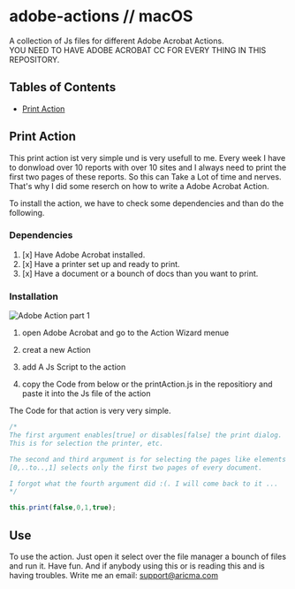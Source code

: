 # adobe-actions // macOS
A collection of Js files for different Adobe Acrobat Actions.<br>
YOU NEED TO HAVE ADOBE ACROBAT CC FOR EVERY THING IN THIS REPOSITORY.

## Tables of Contents
- [Print Action](#print-action)


## Print Action

This print action ist  very simple und is very usefull to me. Every week I have to donwload over 10 reports with over 10 sites and I always need to print the first two pages of these reports. So this can Take a Lot of time and nerves. That's why I did some reserch on how to write a Adobe Acrobat Action.

To install the action, we have to check some dependencies and than do the following.

### Dependencies

1. [x] Have Adobe Acrobat installed.
2. [x] Have a printer set up and ready to print.
3. [x] Have a document or a bounch of docs than you want to print. 

### Installation


![Adobe Action part 1](https://media.giphy.com/media/l4Ep4IuDhczpB3iww/giphy.gif)

1. open Adobe Acrobat and go to the Action Wizard menue

2. creat a new Action 

3. add A Js Script to the action
 
4. copy the Code from below or the printAction.js in the repositiory and paste it into the Js file of the action


The Code for that action is very very simple.

```javascript
/*
The first argument enables[true] or disables[false] the print dialog.
This is for selection the printer, etc.

The second and third argument is for selecting the pages like elements in an array.
[0,..to..,1] selects only the first two pages of every document.

I forgot what the fourth argument did :(. I will come back to it ...
*/

this.print(false,0,1,true); 

```

## Use

To use the action. Just open it select over the file manager a bounch of files and run it.
Have fun. And if anybody using this or is reading this and is having troubles.
Write me an email: support@aricma.com
